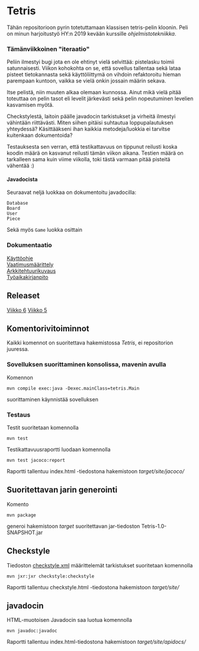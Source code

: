 # Tetris
Tähän repositorioon pyrin totetuttamaan klassisen tetris-pelin kloonin. Peli on minun harjoitustyö HY:n 2019 kevään kurssille _ohjelmistotekniikka_.

### Tämänviikkoinen "iteraatio"
Peliin ilmestyi bugi jota en ole ehtinyt vielä selvittää: pistelasku toimii satunnaisesti. Viikon kohokohta on se, että sovellus tallentaa sekä lataa pisteet tietokannasta sekä käyttöliittymä on vihdoin refaktoroitu hieman parempaan kuntoon, vaikka se vielä onkin jossain määrin sekava.

Itse pelistä, niin muuten alkaa olemaan kunnossa. Ainut mikä vielä pitää toteuttaa on pelin tasot eli levelit järkevästi sekä pelin nopeutuminen levelien kasvamisen myötä.

Checkstylestä, laitoin päälle javadocin tarkistukset ja virheitä ilmestyi vähintään riittävästi. Miten siihen pitäisi suhtautua loppupalautuksen yhteydessä? Käsittääkseni ihan kaikkia metodeja/luokkia ei tarvitse kuitenkaan dokumentoida?

Testauksesta sen verran, että testikattavuus on tippunut reilusti koska koodin määrä on kasvanut reilusti tämän viikon aikana. Testien määrä on tarkalleen sama kuin viime viikolla, toki tästä varmaan pitää pisteitä vähentää :)

#### Javadocista
Seuraavat neljä luokkaa on dokumentoitu javadocilla:
```
Database
Board
User
Piece
```
Sekä myös ```Game``` luokka osittain

### Dokumentaatio
[Käyttöohje](https://github.com/kordaniel/ot-harjoitustyo/blob/master/dokumentaatio/kayttoohje.md)  
[Vaatimusmäärittely](https://github.com/kordaniel/ot-harjoitustyo/blob/master/dokumentaatio/vaatimusmaarittely.md)  
[Arkkitehtuurikuvaus](https://github.com/kordaniel/ot-harjoitustyo/blob/master/dokumentaatio/arkkitehtuuri.md)  
[Työaikakirjanpito](https://github.com/kordaniel/ot-harjoitustyo/blob/master/dokumentaatio/tuntikirjanpito.md)  

## Releaset
[Viikko 6](https://github.com/kordaniel/ot-harjoitustyo/releases/tag/viikko6)
[Viikko 5](https://github.com/kordaniel/ot-harjoitustyo/releases/tag/viikko5)

## Komentorivitoiminnot
Kaikki komennot on suoritettava hakemistossa _Tetris_, ei repositorion juuressa.

### Sovelluksen suorittaminen konsolissa, mavenin avulla
Komennon  

```
mvn compile exec:java -Dexec.mainClass=tetris.Main
```
suorittaminen käynnistää sovelluksen  

### Testaus
Testit suoritetaan komennolla  

```
mvn test
```

Testikattavuusraportti luodaan komennolla  

```
mvn test jacoco:report
```
Raportti tallentuu index.html -tiedostona hakemistoon _target/site/jacoco/_

## Suoritettavan jarin generointi
Komento  

```
mvn package
```
generoi hakemistoon _target_ suoritettavan jar-tiedoston Tetris-1.0-SNAPSHOT.jar  


## Checkstyle
Tiedoston [checkstyle.xml](https://github.com/kordaniel/ot-harjoitustyo/blob/master/Tetris/checkstyle.xml) määrittelemät tarkistukset suoritetaan komennolla
```
mvn jxr:jxr checkstyle:checkstyle
```
Raportti tallentuu checkstyle.html -tiedostona hakemistoon _target/site/_

## javadocin
HTML-muotoisen Javadocin saa luotua komennolla
```
mvn javadoc:javadoc
```
Raportti tallentuu index.html-tiedostona hakemistoon _target/site/apidocs/_
